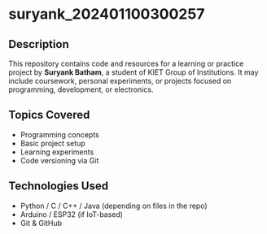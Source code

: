 # suryank_202401100300257

##  Description

This repository contains code and resources for a learning or practice project by **Suryank Batham**, a student of KIET Group of Institutions. It may include coursework, personal experiments, or projects focused on programming, development, or electronics.

##  Topics Covered

- Programming concepts
- Basic project setup
- Learning experiments
- Code versioning via Git

##  Technologies Used

- Python / C / C++ / Java (depending on files in the repo)
- Arduino / ESP32 (if IoT-based)
- Git & GitHub



